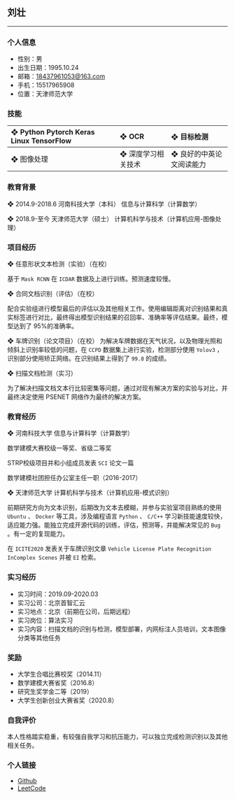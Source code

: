 ## 刘壮

------------

### 个人信息

* 性别：男
* 出生日期：1995.10.24
* 邮箱：18437961053@163.com
* 手机：15517965908
* 位置：天津师范大学

### 技能

|❖  Python Pytorch Keras Linux TensorFlow|❖  OCR|❖  目标检测|
|:--|:--|:--|
|❖  图像处理|❖  深度学习相关技术|❖  良好的中英论文阅读能力|

### 教育背景

❖ 2014.9-2018.6 河南科技大学（本科）  信息与计算科学（计算数学）

❖ 2018.9-至今 天津师范大学（硕士）  计算机科学与技术（计算机应用-图像处理）

### 项目经历

❖  任意形状文本检测（实验）（在校）

基于 `Mask RCNN` 在 `ICDAR` 数据及上进行训练。预测速度较慢。

❖  合同文档识别（评估）（在校）

配合实验组进行模型最后的评估以及其他相关工作。使用编辑距离对识别结果和真实标签进行对比，最终得出模型识别结果的召回率、准确率等评估结果。最终，模型达到了 95%的准确率。

❖  车牌识别（论文项目）（在校）
为解决车牌数据在天气状况，以及物理光照和倾斜上识别率较低的问题，在 `CCPD` 数据集上进行实验，检测部分使用 `Yolov3` ，识别部分使用矫正网络。在识别结果上得到了 `99.8` 的成绩。

❖  扫描文档检测（实习）

为了解决扫描文档文本行比较密集等问题，通过对现有解决方案的实验与对比，并最终决定使用 PSENET 网络作为最终的解决方案。

### 教育经历

❖ 河南科技大学  信息与计算科学（计算数学）

数学建模大赛校级一等奖、省级二等奖

STRP校级项目并和小组成员发表 `SCI` 论文一篇

数学建模社团担任办公室主任一职（2016-2017）

❖ 天津师范大学  计算机科学与技术（计算机应用-模式识别）

前期研究方向为文本识别，后期改为文本去模糊，并参与实验室项目熟练的使用 `Ubuntu` 、 `Docker` 等工具，涉及编程语言 `Python` 、 `C/C++` 学习新技能速度较快，适应能力强。能独立完成开源代码的训练，评估，预测等，并能解决常见的 `Bug` 。有一定的复现能力。

在 `ICITE2020` 发表关于车牌识别文章 `Vehicle License Plate Recognition InComplex Scenes` 并被 `EI` 检索。

### 实习经历

* 实习时间：2019.09-2020.03
* 实习公司：北京首智汇云
* 实习地点：北京（前期在公司，后期远程）
* 实习岗位：算法实习
* 实习内容：扫描文档的识别与检测，模型部署，内网标注人员培训，文本图像分类等其他任务

### 奖励

* 大学生合唱比赛校奖（2014.11）
* 数学建模大赛省奖（2016.8）
* 研究生奖学金二等（2019）
* 大学生创新创业大赛省奖（2020.8）

### 自我评价

本人性格踏实稳重，有较强自我学习和抗压能力，可以独立完成检测识别以及其他相关任务。

### 个人链接

* [Github](https://github.com/lzmisscc)
* [LeetCode](https://leetcode-cn.com/u/liuzhuang/)
